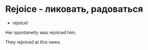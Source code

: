 # Rejoice - ликовать, радоваться




- rejoice!

Her spontaneity was rejoiced him.

They rejoiced at this news.